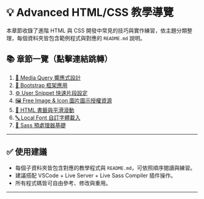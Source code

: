 
# 💡 Advanced HTML/CSS 教學導覽

本章節收錄了進階 HTML 與 CSS 開發中常見的技巧與實作練習，依主題分類整理，每個資料夾皆包含範例程式與對應的 `README.md` 說明。

## 📚 章節一覽（點擊連結跳轉）

1. [📐 Media Query 響應式設計](https://github.com/PengWorks1114/Webdev_Fullstack_Practice/tree/master/02.Advanced_HTML_CSS/01.MediaQuery)
2. [🧱 Bootstrap 框架應用](https://github.com/PengWorks1114/Webdev_Fullstack_Practice/tree/master/02.Advanced_HTML_CSS/02.Bootstrap)
3. [⚙️ User Snippet 快速片段設定](https://github.com/PengWorks1114/Webdev_Fullstack_Practice/tree/master/02.Advanced_HTML_CSS/03.UserSnippet)
4. [🖼️ Free Image & Icon 圖片圖示授權資源](https://github.com/PengWorks1114/Webdev_Fullstack_Practice/tree/master/02.Advanced_HTML_CSS/04.FreeImage)
5. [🔖 HTML 書籤與平滑滾動](https://github.com/PengWorks1114/Webdev_Fullstack_Practice/tree/master/02.Advanced_HTML_CSS/05.HTMLBookmark)
6. [🔤 Local Font 自訂字體載入](https://github.com/PengWorks1114/Webdev_Fullstack_Practice/tree/master/02.Advanced_HTML_CSS/06.LocalFont)
7. [🎨 Sass 預處理器基礎](https://github.com/PengWorks1114/Webdev_Fullstack_Practice/tree/master/02.Advanced_HTML_CSS/07.Sass)

---

## ✅ 使用建議

- 每個子資料夾皆包含對應的教學程式與 `README.md`，可依照順序閱讀與練習。
- 建議搭配 VSCode + Live Server + Live Sass Compiler 插件操作。
- 所有程式碼皆可自由參考、修改與重用。

---

